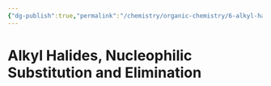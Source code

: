 ```yaml
---
{"dg-publish":true,"permalink":"/chemistry/organic-chemistry/6-alkyl-halides-nucleophilic-substitution-and-elimination/","dgHomeLink":true,"dgPassFrontmatter":true}
---
```


# Alkyl Halides, Nucleophilic Substitution and Elimination